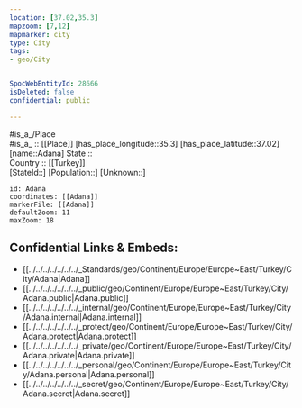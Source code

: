 ```yaml
---
location: [37.02,35.3] 
mapzoom: [7,12] 
mapmarker: city 
type: City
tags:
- geo/City


SpocWebEntityId: 28666
isDeleted: false
confidential: public

---
```

#is_a_/Place  
#is_a_ :: [[Place]] 
[has_place_longitude::35.3] 
[has_place_latitude::37.02] 
[name::Adana] 
State ::  
Country :: [[Turkey]]  
[StateId::] 
[Population::] 
[Unknown::] 


```leaflet
id: Adana
coordinates: [[Adana]] 
markerFile: [[Adana]] 
defaultZoom: 11 
maxZoom: 18
```


## Confidential Links & Embeds: 
- [[../../../../../../../_Standards/geo/Continent/Europe/Europe~East/Turkey/City/Adana|Adana]] 
- [[../../../../../../../_public/geo/Continent/Europe/Europe~East/Turkey/City/Adana.public|Adana.public]] 
- [[../../../../../../../_internal/geo/Continent/Europe/Europe~East/Turkey/City/Adana.internal|Adana.internal]] 
- [[../../../../../../../_protect/geo/Continent/Europe/Europe~East/Turkey/City/Adana.protect|Adana.protect]] 
- [[../../../../../../../_private/geo/Continent/Europe/Europe~East/Turkey/City/Adana.private|Adana.private]] 
- [[../../../../../../../_personal/geo/Continent/Europe/Europe~East/Turkey/City/Adana.personal|Adana.personal]] 
- [[../../../../../../../_secret/geo/Continent/Europe/Europe~East/Turkey/City/Adana.secret|Adana.secret]] 
